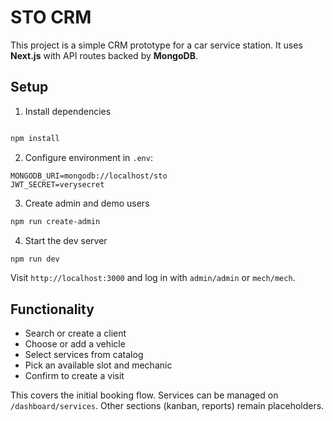 
# STO CRM

This project is a simple CRM prototype for a car service station.
It uses **Next.js** with API routes backed by **MongoDB**.


## Setup

1. Install dependencies

```bash

npm install
```

2. Configure environment in `.env`:


```
MONGODB_URI=mongodb://localhost/sto
JWT_SECRET=verysecret
```


3. Create admin and demo users

```bash
npm run create-admin
```


4. Start the dev server

```bash
npm run dev
```


Visit `http://localhost:3000` and log in with `admin/admin` or `mech/mech`.

## Functionality


- Search or create a client
- Choose or add a vehicle
- Select services from catalog
- Pick an available slot and mechanic
- Confirm to create a visit


This covers the initial booking flow. Services can be managed on `/dashboard/services`.
Other sections (kanban, reports) remain placeholders.

